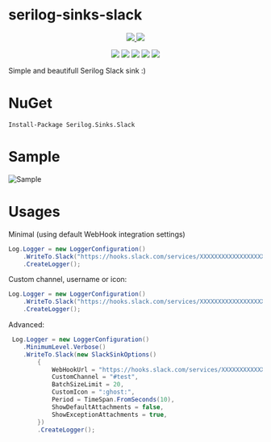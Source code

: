 # serilog-sinks-slack

<p align="center">
    <a href="https://ci.appveyor.com/project/mgibas/serilog-sinks-slack/branch/master">
        <img src="https://ci.appveyor.com/api/projects/status/hgfjns15mkqih2lx/branch/master?svg=true"></img>
    </a>
    <a href="https://www.nuget.org/packages/Serilog.Sinks.Slack/">
        <img src="https://img.shields.io/nuget/v/Serilog.Sinks.Slack.svg?style=flat-square"></img>
    </a>
</p>
<p align="center">
    <img src="https://img.shields.io/badge/.net-4.5-green.svg"></img>
    <img src="https://img.shields.io/badge/.net-4.6-green.svg"></img>
    <img src="https://img.shields.io/badge/.net%20standard-1.1-green.svg"></img>
    <img src="https://img.shields.io/badge/.net%20standard-1.3-green.svg"></img>
	<img src="https://img.shields.io/badge/.net%20standard-2.0-green.svg"></img>
</p>

Simple and beautifull Serilog Slack sink :)

NuGet
====
```
Install-Package Serilog.Sinks.Slack
```
Sample
====
![Sample](/example.png?raw=true "Slack Sample")

Usages
====

Minimal (using default WebHook integration settings)
```csharp
Log.Logger = new LoggerConfiguration()
    .WriteTo.Slack("https://hooks.slack.com/services/XXXXXXXXXXXXXXXXXXXXXXXXXXXXXXXXXXXXXXXXXXXX")
    .CreateLogger();
```

Custom channel, username or icon:
```csharp
Log.Logger = new LoggerConfiguration()
    .WriteTo.Slack("https://hooks.slack.com/services/XXXXXXXXXXXXXXXXXXXXXXXXXXXXXXXXXXXXXXXXXXXX",  20, TimeSpan.FromSeconds(10), "#general" ,"Im a Ghost", ":ghost:")
    .CreateLogger();
```

Advanced:
```csharp
 Log.Logger = new LoggerConfiguration()
    .MinimumLevel.Verbose()
    .WriteTo.Slack(new SlackSinkOptions()
        {
            WebHookUrl = "https://hooks.slack.com/services/XXXXXXXXXXXXXXXXXXXXXXXXXXXXXXXXXXXXXXXXXXXX",
            CustomChannel = "#test",
            BatchSizeLimit = 20,
            CustomIcon = ":ghost:",
            Period = TimeSpan.FromSeconds(10),
            ShowDefaultAttachments = false,
            ShowExceptionAttachments = true,
        })
        .CreateLogger();
```

